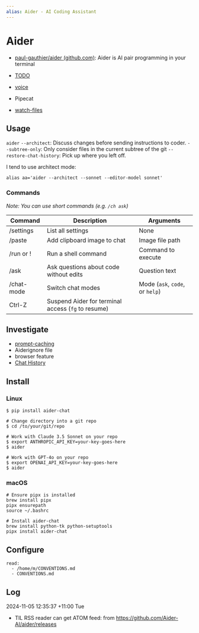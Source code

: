 ```yaml
---
alias: Aider - AI Coding Assistant
---
```

# Aider

- [paul-gauthier/aider (github.com)](https://github.com/paul-gauthier/aider): Aider is AI pair programming in your terminal

- [TODO](TODO.md)
- [voice](voice.md)
- Pipecat
- [watch-files](watch-files.md)

## Usage

`aider`
    `--architect`: Discuss changes before sending instructions to coder.
    `--subtree-only`: Only consider files in the current subtree of the git
    `--restore-chat-history`: Pick up where you left off.

I tend to use architect mode:

```shell
alias aa='aider --architect --sonnet --editor-model sonnet'
```

### Commands

*Note: You can use short commands (e.g. `/ch ask`)*

| Command    | Description                                        | Arguments                       |
| ---------- | -------------------------------------------------- | ------------------------------- |
| /settings  | List all settings                                  | None                            |
| /paste     | Add clipboard image to chat                        | Image file path                 |
| /run or !  | Run a shell command                                | Command to execute              |
| /ask       | Ask questions about code without edits             | Question text                   |
| /chat-mode | Switch chat modes                                  | Mode (`ask`, `code`, or `help`) |
| Ctrl-Z     | Suspend Aider for terminal access (`fg` to resume) |                                 |

## Investigate

- [prompt-caching](prompt-caching.md)
- Aiderignore file
- browser feature
- [Chat History](Chat%20History.md)

## Install


### Linux

```shell
$ pip install aider-chat

# Change directory into a git repo
$ cd /to/your/git/repo

# Work with Claude 3.5 Sonnet on your repo
$ export ANTHROPIC_API_KEY=your-key-goes-here
$ aider

# Work with GPT-4o on your repo
$ export OPENAI_API_KEY=your-key-goes-here
$ aider 
```

### macOS

```shell
# Ensure pipx is installed
brew install pipx
pipx ensurepath
source ~/.bashrc

# Install aider-chat
brew install python-tk python-setuptools
pipx install aider-chat
```

## Configure

```shell
read:
  - /home/m/CONVENTIONS.md
  - CONVENTIONS.md
```


## Log

2024-11-05 12:35:37 +11:00 Tue

- TIL RSS reader can get ATOM feed: from https://github.com/Aider-AI/aider/releases